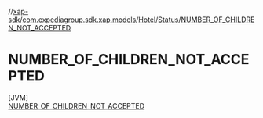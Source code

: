 //[xap-sdk](../../../../../index.md)/[com.expediagroup.sdk.xap.models](../../../index.md)/[Hotel](../../index.md)/[Status](../index.md)/[NUMBER_OF_CHILDREN_NOT_ACCEPTED](index.md)

# NUMBER_OF_CHILDREN_NOT_ACCEPTED

[JVM]\
[NUMBER_OF_CHILDREN_NOT_ACCEPTED](index.md)
